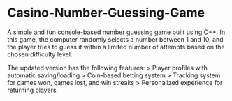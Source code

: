 # Casino-Number-Guessing-Game
A simple and fun console-based number guessing game built using C++. In this game, the computer randomly selects a number between 1 and 10, and the player tries to guess it within a limited number of attempts based on the chosen difficulty level.

The updated version has the following features:
    > Player profiles with automatic saving/loading
    > Coin-based betting system
    > Tracking system for games won, games lost, and win streaks
    > Personalized experience for returning players

